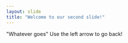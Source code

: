 ```yaml
---
layout: slide
title: "Welcome to our second slide!"
---
```

"Whatever goes"
Use the left arrow to go back!
